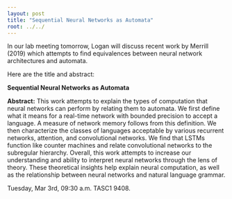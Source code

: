 ```yaml
---
layout: post
title: "Sequential Neural Networks as Automata"
root: ../../
---
```

In our lab meeting tomorrow, Logan will discuss recent work by Merrill (2019) which attempts to find equivalences between neural network architectures and automata. 

Here are the title and abstract:

**Sequential Neural Networks as Automata**

**Abstract:**
This work attempts to explain the types of computation that neural networks can perform by relating them to automata. We first define what it means for a real-time network with bounded precision to accept a language. A measure of network memory follows from this definition. We then characterize the classes of languages acceptable by various recurrent networks, attention, and convolutional networks. We find that LSTMs function like counter machines and relate convolutional networks to the subregular hierarchy. Overall, this work attempts to increase our understanding and ability to interpret neural networks through the lens of theory. These theoretical insights help explain neural computation, as well as the relationship between neural networks and natural language grammar.

Tuesday, Mar  3rd, 09:30 a.m. TASC1 9408.
